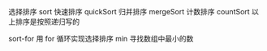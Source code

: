 选择排序 sort
快速排序 quickSort
归并排序 mergeSort
计数排序 countSort
以上排序是按照递归写的

sort-for 用 for 循环实现选择排序
min 寻找数组中最小的数
